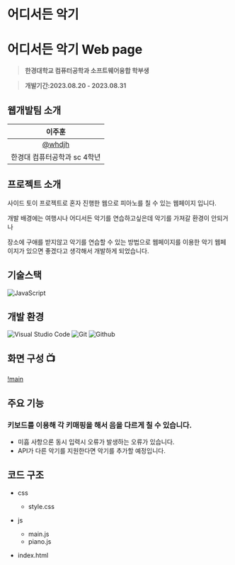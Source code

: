 # 어디서든 악기

# 어디서든 악기 Web page
> **한경대학교 컴퓨터공학과 소프트웨어융합 학부생**

> **개발기간:2023.08.20 - 2023.08.31**

## 웹개발팀 소개
|      이주훈       |
| :-------------: |
|   [@whdjh](https://github.com/whdjh)   |
| 한경대 컴퓨터공학과 sc 4학년 |

## 프로젝트 소개
사이드 토이 프로젝트로 혼자 진행한 웹으로 피아노를 칠 수 있는 웹페이지 입니다.

개발 배경에는 여행시나 어디서든 악기를 연습하고싶은데 악기를 가져갈 환경이 안되거나

장소에 구애를 받지않고 악기를 연습할 수 있는 방법으로 웹페이지를 이용한 악기 웹페이지가 있으면 좋겠다고 생각해서 개발하게 되었습니다.

## 기술스택
![JavaScript](https://img.shields.io/badge/JavaScript-F7DF1E?style=for-the-badge&logo=Javascript&logoColor=white)

## 개발 환경
![Visual Studio Code](https://img.shields.io/badge/Visual%20Studio%20Code-007ACC?style=for-the-badge&logo=Visual%20Studio%20Code&logoColor=white)
![Git](https://img.shields.io/badge/Git-F05032?style=for-the-badge&logo=Git&logoColor=white)
![Github](https://img.shields.io/badge/GitHub-181717?style=for-the-badge&logo=GitHub&logoColor=white)             

## 화면 구성 📺
[!main](image/main.png)

## 주요 기능

### 키보드를 이용해 각 키매핑을 해서 음을 다르게 칠 수 있습니다.
  - 미흡 사항으론 동시 입력시 오류가 발생하는 오류가 있습니다.
  - API가 다른 악기를 지원한다면 악기를 추가할 예정입니다.

## 코드 구조
* css
  - style.css
  
* js
  - main.js
  - piano.js

* index.html
